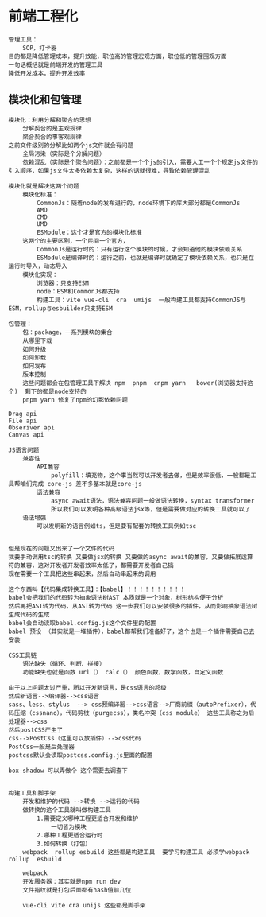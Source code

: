 # 前端工程化
    管理工具：
        SOP，打卡器
    目的都是降低管理成本，提升效能，职位高的管理宏观方面，职位低的管理围观方面
    一句话概括就是前端开发的管理工具
    降低开发成本，提升开发效率

## 模块化和包管理
    模块化：利用分解和聚合的思想
        分解契合的是主观规律
        聚合契合的事客观规律
    之前文件级别的分解比如两个js文件就会有问题
        全局污染（实际是个分解问题）
        依赖混乱（实际是个聚合问题）：之前都是一个个js的引入，需要人工一个个规定js文件的引入顺序，如果js文件太多依赖太复杂，这样的话就很难，导致依赖管理混乱
    
    模块化就是解决这两个问题
        模块化标准：
            CommonJs：随着node的发布进行的，node环境下的库大部分都是CommonJs
            AMD
            CMD
            UMD
            ESModule：这个才是官方的模块化标准
        这两个的主要区别，一个民间一个官方，
            CommonJs是运行时的：只有运行这个模块的时候，才会知道他的模块依赖关系
            ESModule是编译时的：运行之前，也就是编译时就确定了模块依赖关系，也只是在运行时导入，动态导入
        模块化实现：
            浏览器：只支持ESM
            node：ESM和CommonJs都支持
            构建工具：vite vue-cli  cra  umijs  一般构建工具都支持CommonJS与ESM，rollup与esbuilder只支持ESM
    
    包管理：
        包：package，一系列模块的集合
        从哪里下载
        如何升级
        如何卸载
        如何发布
        版本控制
        这些问题都会在包管理工具下解决 npm  pnpm  cnpm yarn   bower(浏览器支持这个)  剩下的都是node支持的 
        pnpm yarn 修复了npm的幻影依赖问题
        
    Drag api
    File api
    Obseriver api
    Canvas api

    JS语言问题
        兼容性
            API兼容
                polyfill：填充物，这个事当然可以开发者去做，但是效率很低，一般都是工具帮咱们完成 core-js 差不多基本就是core-js
            语法兼容
                async await语法，语法兼容问题一般做语法转换，syntax transformer
                所以我们可以发明各种高级语法jsx等，但是需要做对应的转换工具就可以了
        语法增强
            可以发明新的语言例如ts，但是要有配套的转换工具例如tsc
        

    但是现在的问题又出来了一个文件的代码
    我要手动调用tsc的转换 又要做jsx的转换 又要做的async await的兼容，又要做拓展运算符的兼容，这对开发者开发者效率太低了，都需要开发者自己搞
    现在需要一个工具把这些串起来，然后自动串起来的调用
    
    这个东西叫【代码集成转换工具】：【babel】！！！！！！！！！！
    babel会把我们的代码转为抽象语法树AST 本质就是一个对象，树形结构便于分析
    然后再把AST转为代码，从AST转为代码 这一步我们可以安装很多的插件，从而影响抽象语法树生成代码的生成
    babel会自动读取babel.config.js这个文件里的配置
    babel 预设 （其实就是一堆插件），babel都帮我们准备好了，这个也是一个插件需要自己去安装
    
    CSS工具链
        语法缺失（循环、判断、拼接）
        功能缺失也就是函数 url（） calc（） 颜色函数，数学函数，自定义函数

    由于以上问题太过严重，所以开发新语言，是css语言的超级
    然后新语言-->编译器-->css语言
    sass、less、stylus  --> css预编译器-->css语言-->厂商前缀（autoPrefixer），代码压缩（cssnano），代码剪枝（purgecss），类名冲突（css module） 这些工具称之为后处理器-->css
    然后postCSS产生了 
    css-->PostCss（这里可以放插件）-->css代码
    PostCss一般是后处理器
    postcss默认会读取postcss.config.js里面的配置

    box-shadow 可以弄做个 这个需要去调查下


    构建工具和脚手架
        开发和维护的代码 -->转换 -->运行的代码
        做转换的这个工具就叫做构建工具
            1.需要定义哪种工程更适合开发和维护
                一切皆为模块
            2.哪种工程更适合运行时
            3.如何转换（打包）
        webpack  rollup esbuild 这些都是构建工具  要学习构建工具 必须学webpack rollup  esbuild

        webpack
        开发服务器：其实就是npm run dev
        文件指纹就是打包后面都有hash值前几位

        vue-cli vite cra unijs 这些都是脚手架